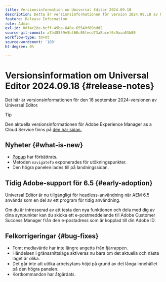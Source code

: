 ```yaml
---
title: Versionsinformation om Universal Editor 2024.09.18
description: Detta är versionsinformationen för version 2024.09.18 av Universal Editor.
feature: Release Information
role: Admin
exl-id: 0df4c2de-bcff-49ba-840e-65540f89bdd2
source-git-commit: a7b48559e5bf60c86fecd73a8bcef6c9aaa03b80
workflow-type: tm+mt
source-wordcount: '180'
ht-degree: 0%

---
```


# Versionsinformation om Universal Editor 2024.09.18 {#release-notes}

Det här är versionsinformationen för den 18 september 2024-versionen av Universal Editor.

>[!TIP]
>
>Den aktuella versionsinformationen för Adobe Experience Manager as a Cloud Service finns på [den här sidan.](/help/release-notes/release-notes-cloud/release-notes-current.md)

## Nyheter {#what-is-new}

* [Popup](https://spectrum.adobe.com/page/toast/) har förbättrats.
* Metoden `navigateTo` exponerades för utökningspunkter.
* Den högra panelen lades till på landningssidan.

## Tidig Adobe-support för 6.5 {#early-adoption}

Universal Editor är nu tillgängligt för headless-användning när AEM 6.5 används som en del av ett program för tidig användning.

Om du är intresserad av att testa den nya funktionen och dela med dig av dina synpunkter kan du skicka ett e-postmeddelande till Adobe Customer Success Manager från den e-postadress som är kopplad till din Adobe ID.

## Felkorrigeringar {#bug-fixes}

* Tomt mediavärde har inte längre angetts från fjärrappen.
* Händelsen i gränssnittsläge aktiveras nu bara om det aktuella och nästa läget är olika.
* Det går inte att utöka arbetsytans höjd på grund av det långa innehållet på den högra panelen.
* Kortkommandon har åtgärdats.
